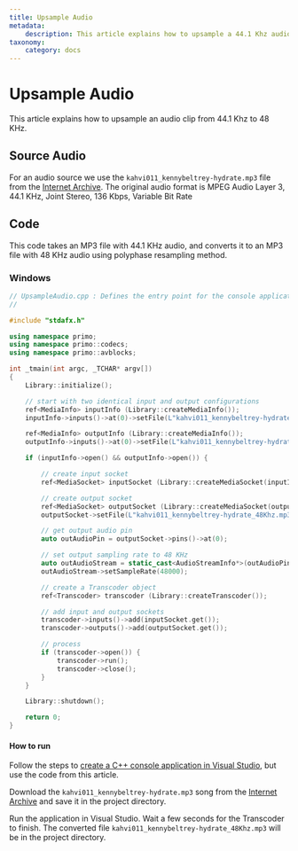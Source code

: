 ```yaml
---
title: Upsample Audio
metadata:
    description: This article explains how to upsample a 44.1 Khz audio clip to 48 KHz with AVBlocks.
taxonomy:
    category: docs
---
```


# Upsample Audio

This article explains how to upsample an audio clip from 44.1 Khz to 48 KHz.

## Source Audio

For an audio source we use the `kahvi011_kennybeltrey-hydrate.mp3` file from the [Internet Archive](https://archive.org/details/kahvi011). The original audio format is MPEG Audio Layer 3, 44.1 KHz, Joint Stereo, 136 Kbps, Variable Bit Rate

## Code

This code takes an MP3 file with 44.1 KHz audio, and converts it to an MP3 file with 48 KHz audio using polyphase resampling method. 

### Windows
   
``` cpp
// UpsampleAudio.cpp : Defines the entry point for the console application.
//

#include "stdafx.h"

using namespace primo;
using namespace primo::codecs;
using namespace primo::avblocks;

int _tmain(int argc, _TCHAR* argv[])
{
    Library::initialize();

    // start with two identical input and output configurations
    ref<MediaInfo> inputInfo (Library::createMediaInfo());
    inputInfo->inputs()->at(0)->setFile(L"kahvi011_kennybeltrey-hydrate.mp3");

    ref<MediaInfo> outputInfo (Library::createMediaInfo());
    outputInfo->inputs()->at(0)->setFile(L"kahvi011_kennybeltrey-hydrate.mp3");

    if (inputInfo->open() && outputInfo->open()) {

        // create input socket
        ref<MediaSocket> inputSocket (Library::createMediaSocket(inputInfo.get()));

        // create output socket
        ref<MediaSocket> outputSocket (Library::createMediaSocket(outputInfo.get()));
        outputSocket->setFile(L"kahvi011_kennybeltrey-hydrate_48Khz.mp3");

        // get output audio pin
        auto outAudioPin = outputSocket->pins()->at(0);

        // set output sampling rate to 48 KHz
        auto outAudioStream = static_cast<AudioStreamInfo*>(outAudioPin->streamInfo());
        outAudioStream->setSampleRate(48000);

        // create a Transcoder object
        ref<Transcoder> transcoder (Library::createTranscoder());

        // add input and output sockets
        transcoder->inputs()->add(inputSocket.get());
        transcoder->outputs()->add(outputSocket.get());

        // process
        if (transcoder->open()) {
            transcoder->run();
            transcoder->close();
        }
    }

    Library::shutdown();

    return 0;
}
```

#### How to run   

Follow the steps to [create a C++ console application in Visual Studio](../getting-started/create-a-c-plus-console-application-in-visual-studio), but use the code from this article. 

Download the `kahvi011_kennybeltrey-hydrate.mp3` song from the [Internet Archive](https://archive.org/details/kahvi011) and save it in the project directory.

Run the application in Visual Studio. Wait a few seconds for the Transcoder to finish. The converted file `kahvi011_kennybeltrey-hydrate_48Khz.mp3` will be in the project directory.

